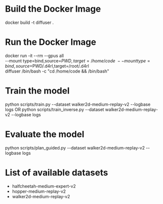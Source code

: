 # Build the Docker Image
docker build -t diffuser .

# Run the Docker Image
docker run -it --rm --gpus all \
    --mount type=bind,source=$PWD,target=/home/code \
    --mount type=bind,source=$PWD/.d4rl,target=/root/.d4rl \
    diffuser /bin/bash -c "cd /home/code && /bin/bash"

# Train the model
python scripts/train.py --dataset walker2d-medium-replay-v2 --logbase logs
OR
python scripts/train_inverse.py --dataset walker2d-medium-replay-v2 --logbase logs

# Evaluate the model
python scripts/plan_guided.py --dataset walker2d-medium-replay-v2 --logbase logs

# List of available datasets
- halfcheetah-medium-expert-v2
- hopper-medium-replay-v2
- walker2d-medium-replay-v2